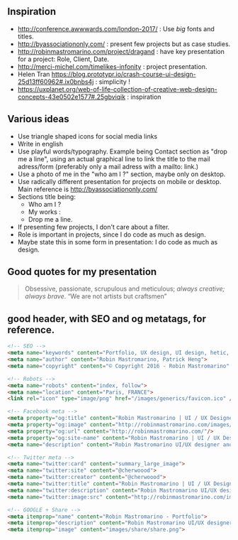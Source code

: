 ## Inspiration

- http://conference.awwwards.com/london-2017/ : Use *big* fonts and titles.
- http://byassociationonly.com/ : present few projects but as case studies.
- http://robinmastromarino.com/project/dragand : have key presentation for a project: Role, Client, Date.
- http://merci-michel.com/timelikes-infonity : project presentation.
- Helen Tran https://blog.prototypr.io/crash-course-ui-design-25d13ff60962#.ix0bnbs4j : simplicity !
- https://uxplanet.org/web-of-life-collection-of-creative-web-design-concepts-43e0502e1577#.25gbviqik : inspiration

## Various ideas

- Use triangle shaped icons for social media links
- Write in english
- Use playful words/typography. Example being Contact section as "drop me a line", using an actual graphical line to link the title to the mail adress/form (preferably only a mail adress with a mailto: link.)
- Use a photo of me in the "who am I ?" section, maybe only on desktop.
- Use radically different presentation for projects on mobile or desktop. Main reference is http://byassociationonly.com/
- Sections title being:
	* Who am I ?
	* My works :
	* Drop me a line.
- If presenting few projects, I don't care about a filter.
- Role is important in projects, since I do code as much as design.
- Maybe state this in some form in presentation: I do code as much as design.


## Good quotes for my presentation

> Obsessive, passionate, scrupulous and meticulous; *always creative; always brave*.
> “We are not artists but craftsmen”


## good header, with SEO and og metatags, for reference.

```html
<!-- SEO -->
<meta name="keywords" content="Portfolio, UX design, UI design, hetic, webdesigner">
<meta name="author" content="Robin Mastromarino, Patrick Heng">
<meta name="copyright" content="© Copyright 2016 - Robin Mastromarino" />

<!-- Robots -->
<meta name="robots" content="index, follow">
<meta name="location" content="Paris, FRANCE">
<link rel="icon" type="image/png" href="/images/generics/favicon.ico" />

<!-- Facebook meta -->
<meta property="og:title" content="Robin Mastromarino | UI / UX Designer"/>
<meta property="og:image" content="http://robinmastromarino.com/images/share/share.jpg"/>
<meta property="og:url" content="http://robinmastromarino.com/"/>
<meta property="og:site-name" content="Robin Mastromarino | UI / UX Designer"/>
<meta name="description" content="Robin Mastromarino UI/UX designer and HETIC student based in Paris."/>

<!-- Twitter meta -->
<meta name="twitter:card" content="summary_large_image">
<meta name="twitter:site" content="@cherwoood">
<meta name="twitter:creator" content="@cherwoood">
<meta name="twitter:title" content="Robin Mastromarino | UI / UX Designer">
<meta name="twitter:description" content="Robin Mastromarino UI/UX designer and HETIC student based in Paris.">
<meta name="twitter:image:src" content="http://robinmastromarino.com/images/share/share.jpg">

<!-- GOOGLE + Share -->
<meta itemprop="name" content="Robin Mastromarino - Portfolio">
<meta itemprop="description" content="Robin Mastromarino UI/UX designer and HETIC student based in Paris.">
<meta itemprop="image" content="images/share/share.png">
```
